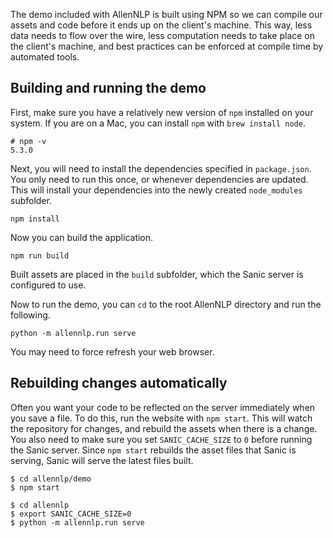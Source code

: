 The demo included with AllenNLP is built using NPM so we can compile our assets
and code before it ends up on the client's machine.  This way, less data needs
to flow over the wire, less computation needs to take place on the client's
machine, and best practices can be enforced at compile time by automated
tools.

## Building and running the demo

First, make sure you have a relatively new version of `npm` installed on your
system.  If you are on a Mac, you can install `npm` with `brew install node`.

```
# npm -v
5.3.0
```

Next, you will need to install the dependencies specified in `package.json`.
You only need to run this once, or whenever dependencies are updated.  This
will install your dependencies into the newly created `node_modules` subfolder.

```
npm install
```

Now you can build the application.

```
npm run build
```

Built assets are placed in the `build` subfolder, which the Sanic server is
configured to use.

Now to run the demo, you can `cd` to the root AllenNLP directory and run the
following.

```
python -m allennlp.run serve
```

You may need to force refresh your web browser.

## Rebuilding changes automatically

Often you want your code to be reflected on the server immediately when you save a file.  To do this, run the website with `npm start`.  This will watch the repository for changes, and rebuild the assets when there is a change.  You also need to make sure you set `SANIC_CACHE_SIZE` to `0` before running the Sanic server.  Since `npm start` rebuilds the asset files that Sanic is serving, Sanic will serve the latest files built.

```
$ cd allennlp/demo
$ npm start
```

```
$ cd allennlp
$ export SANIC_CACHE_SIZE=0
$ python -m allennlp.run serve
```
